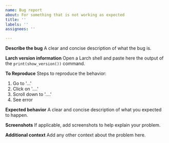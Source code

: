 ```yaml
---
name: Bug report
about: For something that is not working as expected
title: ''
labels: ''
assignees: ''

---
```


**Describe the bug**
A clear and concise description of what the bug is.

**Larch version information**
Open a Larch shell and paste here the output of the `print(show_version())` command. 

**To Reproduce**
Steps to reproduce the behavior:
1. Go to '...'
2. Click on '....'
3. Scroll down to '....'
4. See error

**Expected behavior**
A clear and concise description of what you expected to happen.

**Screenshots**
If applicable, add screenshots to help explain your problem.

**Additional context**
Add any other context about the problem here.
